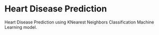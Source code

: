 # Heart Disease Prediction

Heart Disease Prediction using KNearest Neighbors Classification Machine Learning model.
